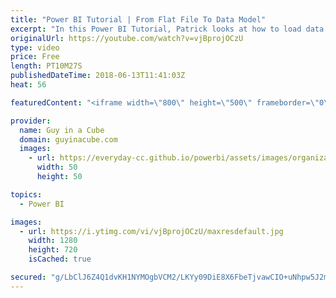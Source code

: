 ```yaml
---
title: "Power BI Tutorial | From Flat File To Data Model"
excerpt: "In this Power BI Tutorial, Patrick looks at how to load data from a flat file to the data model. This could be a text, csv or excel file with a lot of columns. Don't just pull it into Power BI. Take time to structure your data in your data model. From flat file to data model is basic concept, but is"
originalUrl: https://youtube.com/watch?v=vjBprojOCzU
type: video
price: Free
length: PT10M27S
publishedDateTime: 2018-06-13T11:41:03Z
heat: 56

featuredContent: "<iframe width=\"800\" height=\"500\" frameborder=\"0\" src=\"https://www.youtube.com/embed/vjBprojOCzU\" allow=\"accelerometer; autoplay; encrypted-media; gyroscope; picture-in-picture\" allowfullscreen></iframe>"

provider:
  name: Guy in a Cube
  domain: guyinacube.com
  images:
    - url: https://everyday-cc.github.io/powerbi/assets/images/organizations/guyinacube.com-50x50.jpg
      width: 50
      height: 50

topics:
  - Power BI

images:
  - url: https://i.ytimg.com/vi/vjBprojOCzU/maxresdefault.jpg
    width: 1280
    height: 720
    isCached: true

secured: "g/LbClJ6Z4Q1dvKH1NYMOgbVCM2/LKYy09DiE8X6FbeTjvawCIO+uNhpw5J2mohdP4M6kg4hFicc96gEwC/N49h2721bKjuMdGElPnOEKbXrUvnjD+gjwMxkhQCRjTlsH3OOD6sqpchl+fIKtuusG7Oim2TbTNBgdLC4dQnlmEkrSJDY96Qq15hs4pcQz8GKhCrM9HX4qtjKehPSZkINTbiNjSL0x4JtFmw/0fX2Vo+cpLp28e5bOsMN6TYFo2JuoIWK05k87AY9/PYU4w0UK+ArlB66O32muaXm7GQlGePlKR/FZnadtVdoKiW2TEXX5TtP0rI0jdJQ3ZkO96fB8arIZvzdiSSuOGqUUSq9i0UBCbk+oQh4XXG/KS38g5pxTVcTcBWaBASpGz3KqntVcPLOjLkiyU6ffh0wxaVFYQufTwjUPg3UYj8s7Sq1lCA1;pUs+W1J8//nK/+yF6qbW3A=="
---
```



